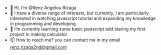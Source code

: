 - 👋 Hi, I’m @Renz Angelou Rizaga
- 👀 I have a diverse range of interests, but currently, I am particularly interested in watching javascript tutorial and expanding my knowledge in programming and developing 
- 🌱 I’m currently learning some basic javascript add staring my first project in making calculator
- 📫 How to reach me? you can contact me in my email renz.rizaga2nd@gmail.com

<!---
Rizaga/Rizaga is a ✨ special ✨ repository because its `README.md` (this file) appears on your GitHub profile.
You can click the Preview link to take a look at your changes.
--->
